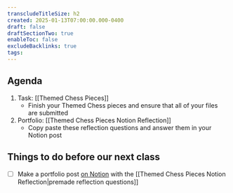 ```yaml
---
transcludeTitleSize: h2
created: 2025-01-13T07:00:00.000-0400
draft: false
draftSectionTwo: true
enableToc: false
excludeBacklinks: true
tags:
---
```

## Agenda
1. Task: [[Themed Chess Pieces]]
	- Finish your Themed Chess pieces and ensure that all of your files are submitted
2. Portfolio: [[Themed Chess Pieces Notion Reflection]]
	- Copy paste these reflection questions and answer them in your Notion post

## Things to do before our next class

- [ ] Make a portfolio post [on Notion](https://notion.so) with the [[Themed Chess Pieces Notion Reflection|premade reflection questions]]